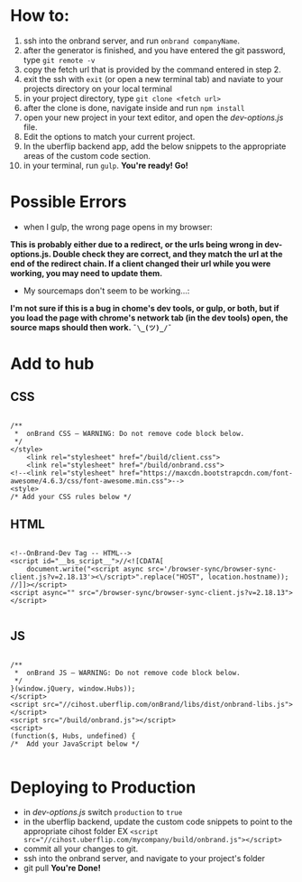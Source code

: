 # How to:

1. ssh into the onbrand server, and run `onbrand companyName`.
2. after the generator is finished, and you have entered the git password, type `git remote -v`
3. copy the fetch url that is provided by the command entered in step 2.
4. exit the ssh with `exit` (or open a new terminal tab) and naviate to your projects directory on your local terminal
5. in your project directory, type `git clone <fetch url>`
6. after the clone is done, navigate inside and run `npm install`
7. open your new project in your text editor, and open the _dev-options.js_ file.
8. Edit the options to match your current project.
9. In the uberflip backend app, add the below snippets to the appropriate areas of the custom code section.
10. in your terminal, run `gulp`.
**You're ready! Go!**

# Possible Errors
- when I gulp, the wrong page opens in my browser:

**This is probably either due to a redirect, or the urls being wrong in dev-options.js. Double check they are correct, and they match the url at the end of the redirect chain. If a client changed their url while you were working, you may need to update them.**

- My sourcemaps don't seem to be working...:

**I'm not sure if this is a bug in chome's dev tools, or gulp, or both, but if you load the page with chrome's network tab (in the dev tools) open, the source maps should then work. `¯\_(ツ)_/¯`**


# Add to hub 


## CSS
```

/** 
 *  onBrand CSS – WARNING: Do not remove code block below.
 */
</style>
    <link rel="stylesheet" href="/build/client.css">
    <link rel="stylesheet" href="/build/onbrand.css">
<!--<link rel="stylesheet" href="https://maxcdn.bootstrapcdn.com/font-awesome/4.6.3/css/font-awesome.min.css">-->
<style>
/* Add your CSS rules below */

```

## HTML
```

<!--OnBrand-Dev Tag -- HTML-->
<script id="__bs_script__">//<![CDATA[
    document.write("<script async src='/browser-sync/browser-sync-client.js?v=2.18.13'><\/script>".replace("HOST", location.hostname));
//]]></script>
<script async="" src="/browser-sync/browser-sync-client.js?v=2.18.13"></script>


```


## JS
```

/** 
 *  onBrand JS – WARNING: Do not remove code block below.
 */
}(window.jQuery, window.Hubs));
</script>
<script src="//cihost.uberflip.com/onBrand/libs/dist/onbrand-libs.js"></script>
<script src="/build/onbrand.js"></script>
<script>
(function($, Hubs, undefined) {
/*  Add your JavaScript below */
	
```


# Deploying to Production

- in _dev-options.js_ switch `production` to `true`
- in the uberflip backend, update the custom code snippets to point to the appropriate cihost folder EX `<script src="//cihost.uberflip.com/mycompany/build/onbrand.js"></script>`
- commit all your changes to git.
- ssh into the onbrand server, and navigate to your project's folder
- git pull
**You're Done!**
